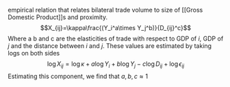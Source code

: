 empirical relation that relates bilateral trade volume to size of [[Gross Domestic Product]]s and proximity.$$X_{ij}=\kappa\frac{(Y_i^a\times Y_j^b)}{D_{ij}^c}$$
Where a b and c are the elasticities of trade with respect to GDP of $i$, GDP of $j$ and the distance between $i$ and $j$. These values are estimated by taking logs on both sides$$\log X_{ij}=\log\kappa+a\log Y_{i}+b\log Y_j-c\log D_{ij}+\log\epsilon_{ij}$$Estimating this component, we find that $a,b,c\approx1$
